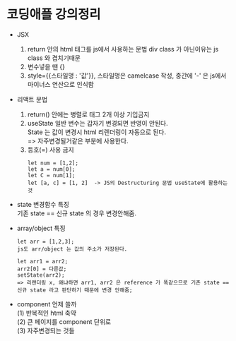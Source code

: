 # 코딩애플 강의정리
- JSX   
  1. return 안의 html 태그를 js에서 사용하는 문법 div class 가 아닌이유는 js class 와 겹치기때문
  2. 변수넣을 땐 {} 
  3. style={{스타일명 : '값'}}, 스타일명은 camelcase 작성, 중간에 '-' 은 js에서 마이너스 연산으로 인식함 

- 리액트 문법
  1. return() 안에는 병렬로 태그 2개 이상 기입금지
  2. useState
    일반 변수는 갑자기 변경되면 반영이 안된다.   
    State 는 값이 변경시 html 리렌더링이 자동으로 된다.   
    => 자주변경될거같은 부분에 사용한다.   
  3. 등호(=) 사용 금지   
      ```
      let num = [1,2];
      let a = num[0];
      let C = num[1];
      let [a, c] = [1, 2]  -> JS의 Destructuring 문법 useState에 활용하는것
      ```
- state 변경함수 특징   
    기존 state == 신규 state 의 경우 변경안해줌.   

- array/object 특징

      let arr = [1,2,3];   
      js도 arr/object 는 값의 주소가 저장된다.   

      let arr1 = arr2;   
      arr2[0] = 다른값;   
      setState(arr2);   
      => 리랜더링 x, 왜냐하면 arr1, arr2 은 reference 가 똑같으므로 기존 state == 신규 state 라고 판단하기 때문에 변경 안해줌;   

- component 언제 쓸까   
    (1) 반복적인 html 축약   
    (2) 큰 페이지를 component 단위로   
    (3) 자주변경되는 것들   
